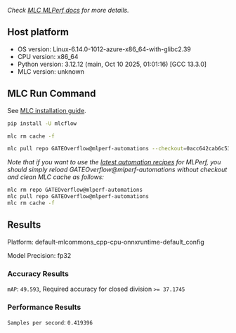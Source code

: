 *Check [MLC MLPerf docs](https://docs.mlcommons.org/inference) for more details.*

## Host platform

* OS version: Linux-6.14.0-1012-azure-x86_64-with-glibc2.39
* CPU version: x86_64
* Python version: 3.12.12 (main, Oct 10 2025, 01:01:16) [GCC 13.3.0]
* MLC version: unknown

## MLC Run Command

See [MLC installation guide](https://docs.mlcommons.org/inference/install/).

```bash
pip install -U mlcflow

mlc rm cache -f

mlc pull repo GATEOverflow@mlperf-automations --checkout=0acc642cab6c5398b594c35bb34cd236bb057bc0


```
*Note that if you want to use the [latest automation recipes](https://docs.mlcommons.org/inference) for MLPerf,
 you should simply reload GATEOverflow@mlperf-automations without checkout and clean MLC cache as follows:*

```bash
mlc rm repo GATEOverflow@mlperf-automations
mlc pull repo GATEOverflow@mlperf-automations
mlc rm cache -f

```

## Results

Platform: default-mlcommons_cpp-cpu-onnxruntime-default_config

Model Precision: fp32

### Accuracy Results 
`mAP`: `49.593`, Required accuracy for closed division `>= 37.1745`

### Performance Results 
`Samples per second`: `0.419396`

